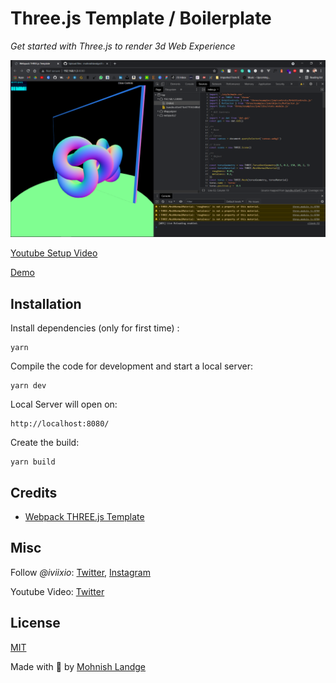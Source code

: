 # Three.js Template / Boilerplate

*Get started with Three.js to render 3d Web Experience*

![Image Title](https://github.com/mohnishlandge/threejs-template-webxr/blob/main/Screenshot%20(166).png)

[Youtube Setup Video](https://youtu.be/MmjZG-UX30g)

[Demo](https://threejs-template.netlify.app/)


## Installation

Install dependencies (only for first time) :

```
yarn
```

Compile the code for development and start a local server:

```
yarn dev
```

Local Server will open on:

```
http://localhost:8080/
```

Create the build:

```
yarn build
```

## Credits

- [Webpack THREE.js Template](https://github.com/brunosimon/webpack-three-js-template)

## Misc

Follow *@iviixio*: [Twitter](https://twitter.com/iviixio), [Instagram](https://www.instagram.com/iviixio/)

Youtube Video: [Twitter](https://youtu.be/MmjZG-UX30g)

## License
[MIT](LICENSE)

Made with :blue_heart: by [Mohnish Landge](http://mohnishlandge.me)
